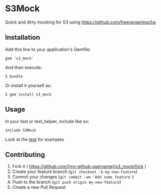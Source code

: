 # S3Mock

Quick and dirty mocking for S3 using https://github.com/freerange/mocha

## Installation

Add this line to your application's Gemfile:

    gem 's3_mock'

And then execute:

    $ bundle

Or install it yourself as:

    $ gem install s3_mock

## Usage

In your test or test_helper, include like so:

```
include S3Mock
```

Look at the [test](test/s3_mock_test.rb) for examples



## Contributing

1. Fork it ( https://github.com/[my-github-username]/s3_mock/fork )
2. Create your feature branch (`git checkout -b my-new-feature`)
3. Commit your changes (`git commit -am 'Add some feature'`)
4. Push to the branch (`git push origin my-new-feature`)
5. Create a new Pull Request

